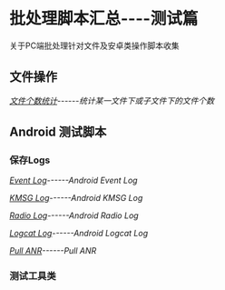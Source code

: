 批处理脚本汇总----测试篇
=====================
关于PC端批处理针对文件及安卓类操作脚本收集

## 文件操作
*[文件个数统计](https://github.com/fxlysm/BAT/blob/master/文件个数统计.bat)------统计某一文件下或子文件下的文件个数*





## Android 测试脚本

### 保存Logs

*[Event Log](https://github.com/fxlysm/BAT/blob/master/event.bat)------Android Event Log*

*[KMSG Log](https://github.com/fxlysm/BAT/blob/master/kmsg.bat)------Android KMSG Log*

*[Radio Log](https://github.com/fxlysm/BAT/blob/master/radio.bat)------Android Radio Log*

*[Logcat Log](https://github.com/fxlysm/BAT/blob/master/logcat.bat)------Android Logcat Log*

*[Pull ANR](https://github.com/fxlysm/BAT/blob/master/pull%20anr.bat)------Pull ANR*


### 测试工具类
